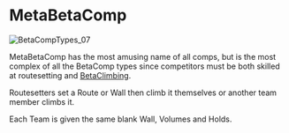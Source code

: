 # MetaBetaComp

![BetaCompTypes_07](/BetaCompTypes_07.png)

MetaBetaComp has the most amusing name of all comps, but is the most complex of all the BetaComp types since competitors must be both skilled at routesetting and [BetaClimbing]().

Routesetters set a Route or Wall then climb it themselves or another team member climbs it.

Each Team is given the same blank Wall, Volumes and Holds. 